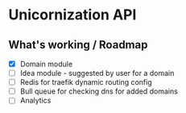 # Unicornization API

## What's working / Roadmap

- [x] Domain module
- [ ] Idea module - suggested by user for a domain
- [ ] Redis for traefik dynamic routing config
- [ ] Bull queue for checking dns for added domains
- [ ] Analytics
